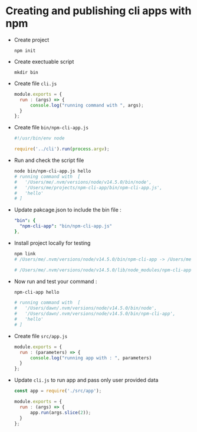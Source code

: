 

# Creating and publishing cli apps with npm



- Create project 

  ```
  npm init
  ```

- Create exectuable script 

  ```
  mkdir bin
  ```

- Create file `cli.js`

  ```javascript
  module.exports = {  
  	run : (args) => {    
  		console.log("running command with ", args);  
  	}
  };
  ```

- Create file `bin/npm-cli-app.js`

  ```javascript
  #!/usr/bin/env node
  
  require('../cli').run(process.argv);
  ```

- Run and check the script file 

  ```bash
  node bin/npm-cli-app.js hello
  # running command with  [
  #   '/Users/me/.nvm/versions/node/v14.5.0/bin/node',
  #   '/Users/me/projects/npm-cli-app/bin/npm-cli-app.js',
  #   'hello'
  # ]
  ```

- Update pakcage.json to include the bin file :

  ```yaml
  "bin": {
  	"npm-cli-app": "bin/npm-cli-app.js"
  },
  ```

- Install project locally for testing 

  ```bash
  npm link
  # /Users/me/.nvm/versions/node/v14.5.0/bin/npm-cli-app -> /Users/me/.nvm/versions/node/v14.5.0/lib/node_modules/npm-cli-app/bin/npm-cli-app.js
  
  # /Users/me/.nvm/versions/node/v14.5.0/lib/node_modules/npm-cli-app -> /Users/me/projects/npm-cli-app
  ```

- Now run and test your command : 

  ```bash
  npm-cli-app hello
  
  # running command with  [
  #   '/Users/dawn/.nvm/versions/node/v14.5.0/bin/node',
  #   '/Users/dawn/.nvm/versions/node/v14.5.0/bin/npm-cli-app',
  #   'hello'
  # ]
  ```

- Create file `src/app.js`

  ```javascript
  module.exports = {
  	run : (parameters) => {
  		console.log("running app with : ", parameters)
  	}
  };
  ```

- Update `cli.js` to run app and pass only user provided data

  ```javascript
  const app = require('./src/app');
  
  module.exports = {  
  	run : (args) => {    
  		app.run(args.slice(2));
  	}
  };
  ```

  

